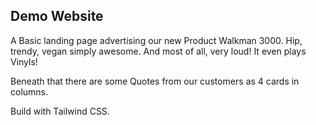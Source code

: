 ## Demo Website

A Basic landing page advertising our new Product Walkman 3000.
Hip, trendy, vegan simply awesome.
And most of all, very loud!
It even plays Vinyls!

Beneath that there are some Quotes from our customers as 4 cards in columns.

Build with Tailwind CSS.
